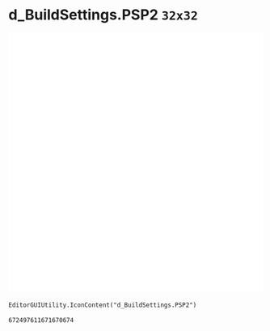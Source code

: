 # d_BuildSettings.PSP2 `32x32`
<img src="/img/d_BuildSettings.PSP2.png" width=512 height=512>

``` CSharp
EditorGUIUtility.IconContent("d_BuildSettings.PSP2")
```
```
672497611671670674
```
